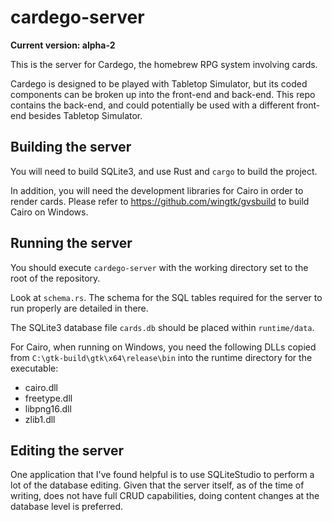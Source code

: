 # cardego-server

**Current version: alpha-2**

This is the server for Cardego, the homebrew RPG system involving cards.

Cardego is designed to be played with Tabletop Simulator, but its coded
components can be broken up into the front-end and back-end. This repo
contains the back-end, and could potentially be used with a different
front-end besides Tabletop Simulator.

## Building the server

You will need to build SQLite3, and use Rust and `cargo` to build the
project.

In addition, you will need the development libraries for Cairo in order
to render cards. Please refer to https://github.com/wingtk/gvsbuild to
build Cairo on Windows.

## Running the server

You should execute `cardego-server` with the working directory set to
the root of the repository.

Look at `schema.rs`. The schema for the SQL tables required for the
server to run properly are detailed in there.

The SQLite3 database file `cards.db` should be placed within
`runtime/data`. 

For Cairo, when running on Windows, you need the following DLLs copied
from `C:\gtk-build\gtk\x64\release\bin` into the runtime directory for
the executable:

- cairo.dll
- freetype.dll
- libpng16.dll
- zlib1.dll

## Editing the server

One application that I've found helpful is to use SQLiteStudio to
perform a lot of the database editing. Given that the server itself, as
of the time of writing, does not have full CRUD capabilities, doing
content changes at the database level is preferred.
